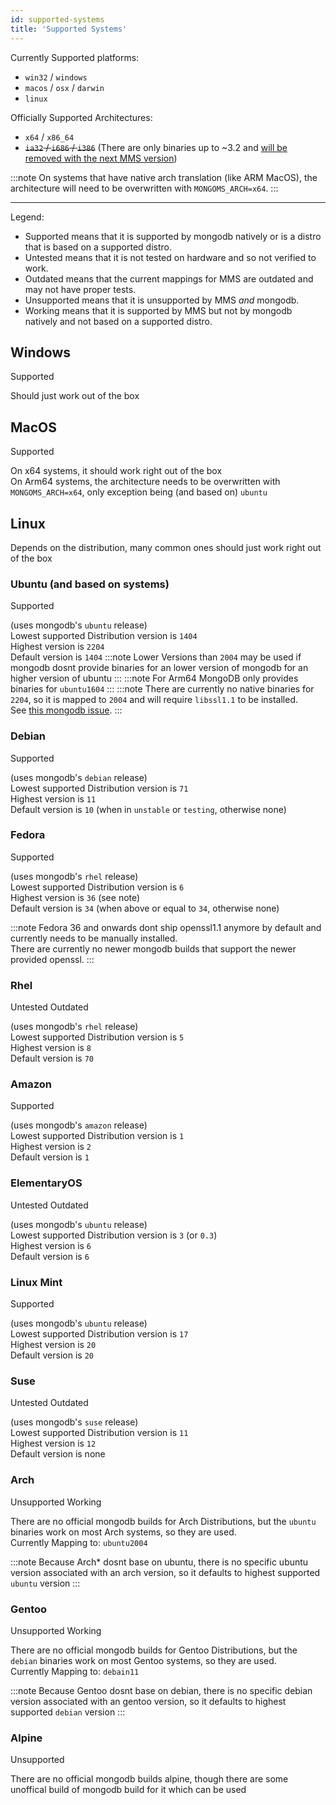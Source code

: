 ```yaml
---
id: supported-systems
title: 'Supported Systems'
---
```


Currently Supported platforms:
<!--Platfrom taken from "MongoBinaryDownloadUrl.get*"-->
- `win32` / `windows`
- `macos` / `osx` / `darwin`
- `linux`

Officially Supported Architectures:
<!--Platfrom taken from "MongoBinaryDownloadUrl.translateArch"-->
- `x64` / `x86_64`
- ~~`ia32` / `i686` / `i386`~~ (There are only binaries up to ~3.2 and [will be removed with the next MMS version](https://github.com/nodkz/mongodb-memory-server/issues/638))

:::note
On systems that have native arch translation (like ARM MacOS), the architecture will need to be overwritten with `MONGOMS_ARCH=x64`.
:::

---

Legend:

- <span class="badge badge--success">Supported</span> means that it is supported by mongodb natively or is a distro that is based on a supported distro.
- <span class="badge badge--warning">Untested</span> means that it is not tested on hardware and so not verified to work.
- <span class="badge badge--warning">Outdated</span> means that the current mappings for MMS are outdated and may not have proper tests.
- <span class="badge badge--danger">Unsupported</span> means that it is unsupported by MMS *and* mongodb.
- <span class="badge badge--secondary">Working</span> means that it is supported by MMS but not by mongodb natively and not based on a supported distro.

## Windows

<span class="badge badge--success">Supported</span>

Should just work out of the box

## MacOS

<span class="badge badge--success">Supported</span>

On x64 systems, it should work right out of the box<br/>
On Arm64 systems, the architecture needs to be overwritten with `MONGOMS_ARCH=x64`, only exception being (and based on) `ubuntu`

## Linux

Depends on the distribution, many common ones should just work right out of the box

### Ubuntu (and based on systems)

<span class="badge badge--success">Supported</span>

(uses mongodb's `ubuntu` release)<br/>
Lowest supported Distribution version is `1404`<br/>
Highest version is `2204`<br/>
Default version is `1404`
:::note
Lower Versions than `2004` may be used if mongodb dosnt provide binaries for an lower version of mongodb for an higher version of ubuntu
:::
:::note
For Arm64 MongoDB only provides binaries for `ubuntu1604`
:::
:::note
There are currently no native binaries for `2204`, so it is mapped to `2004` and will require `libssl1.1` to be installed.  
See [this mongodb issue](https://jira.mongodb.org/browse/SERVER-62300).
:::

### Debian

<span class="badge badge--success">Supported</span>

(uses mongodb's `debian` release)<br/>
Lowest supported Distribution version is `71`<br/>
Highest version is `11`<br/>
Default version is `10` (when in `unstable` or `testing`, otherwise none)

### Fedora

<span class="badge badge--success">Supported</span>

(uses mongodb's `rhel` release)<br/>
Lowest supported Distribution version is `6`<br/>
Highest version is `36` (see note)<br/>
Default version is `34` (when above or equal to `34`, otherwise none)

:::note
Fedora 36 and onwards dont ship openssl1.1 anymore by default and currently needs to be manually installed.  
There are currently no newer mongodb builds that support the newer provided openssl.
:::

### Rhel

<span class="badge badge--warning">Untested</span> <span class="badge badge--warning">Outdated</span>

(uses mongodb's `rhel` release)<br/>
Lowest supported Distribution version is `5`<br/>
Highest version is `8`<br/>
Default version is `70`

### Amazon

<span class="badge badge--success">Supported</span>

(uses mongodb's `amazon` release)<br/>
Lowest supported Distribution version is `1`<br/>
Highest version is `2`<br/>
Default version is `1`

### ElementaryOS

<span class="badge badge--warning">Untested</span> <span class="badge badge--warning">Outdated</span>

(uses mongodb's `ubuntu` release)<br/>
Lowest supported Distribution version is `3` (or `0.3`)<br/>
Highest version is `6`<br/>
Default version is `6`

### Linux Mint

<span class="badge badge--success">Supported</span>

(uses mongodb's `ubuntu` release)<br/>
Lowest supported Distribution version is `17`<br/>
Highest version is `20`<br/>
Default version is `20`

### Suse

<span class="badge badge--warning">Untested</span> <span class="badge badge--warning">Outdated</span>

(uses mongodb's `suse` release)<br/>
Lowest supported Distribution version is `11`<br/>
Highest version is `12`<br/>
Default version is none

### Arch

<span class="badge badge--danger">Unsupported</span> <span class="badge badge--secondary">Working</span>

There are no official mongodb builds for Arch Distributions, but the `ubuntu` binaries work on most Arch systems, so they are used.<br/>
Currently Mapping to: `ubuntu2004`

:::note
Because Arch* dosnt base on ubuntu, there is no specific ubuntu version associated with an arch version, so it defaults to highest supported `ubuntu` version
:::

### Gentoo

<span class="badge badge--danger">Unsupported</span> <span class="badge badge--secondary">Working</span>

There are no official mongodb builds for Gentoo Distributions, but the `debian` binaries work on most Gentoo systems, so they are used.<br/>
Currently Mapping to: `debain11`

:::note
Because Gentoo dosnt base on debian, there is no specific debian version associated with an gentoo version, so it defaults to highest supported `debian` version
:::

### Alpine

<span class="badge badge--danger">Unsupported</span>

There are no official mongodb builds alpine, though there are some unoffical build of mongodb build for it which can be used
